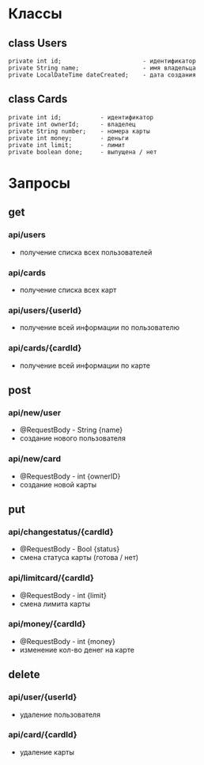 # Классы
## class Users
    private int id;                       - идентификатор
    private String name;                  - имя владельца
    private LocalDateTime dateCreated;    - дата создания

## class Cards
    private int id;           - идентификатор
    private int ownerId;      - владелец
    private String number;    - номера карты
    private int money;        - деньги
    private int limit;        - лимит
    private boolean done;     - выпущена / нет
    
# Запросы
## get
### api/users
- получение списка всех пользователей
### api/cards
- получение списка всех карт
### api/users/{userId}
- получение всей информации по пользователю
### api/cards/{cardId}
- получение всей информации по карте

## post
### api/new/user
- @RequestBody - String {name}
- создание нового пользователя
### api/new/card
- @RequestBody - int {ownerID}
- создание новой карты

## put
### api/changestatus/{cardId}
- @RequestBody - Bool {status}
- смена статуса карты (готова / нет)
### api/limitcard/{cardId}
- @RequestBody - int {limit}
- смена лимита карты
### api/money/{cardId}
- @RequestBody - int {money}
- изменение кол-во денег на карте

## delete
### api/user/{userId}
- удаление пользователя
### api/card/{cardId}
- удаление карты
